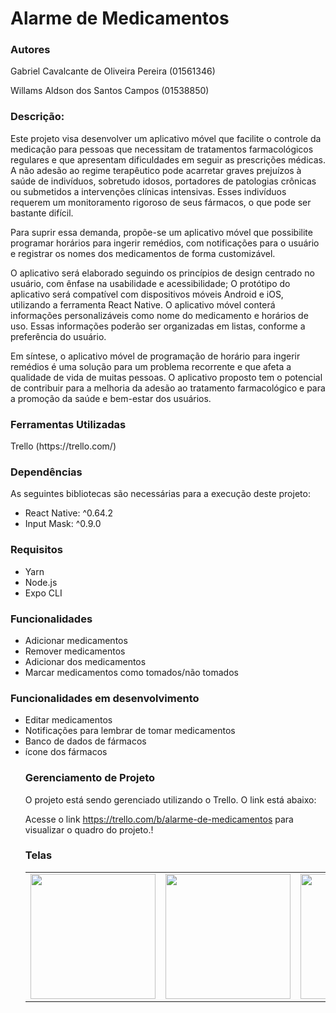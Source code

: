 <h1>Alarme de Medicamentos</h1>
<h3>Autores</h3>

Gabriel Cavalcante de Oliveira Pereira (01561346)

Willams Aldson dos Santos Campos (01538850)

<h3>Descrição:</h3>
Este projeto visa desenvolver um aplicativo móvel que facilite o controle da medicação para pessoas que necessitam de tratamentos farmacológicos regulares e que apresentam dificuldades em seguir as prescrições médicas. A não adesão ao regime terapêutico pode acarretar graves prejuízos à saúde de indivíduos, sobretudo idosos, portadores de patologias crônicas ou submetidos a intervenções clínicas intensivas. Esses indivíduos requerem um monitoramento rigoroso de seus fármacos, o que pode ser bastante difícil.

Para suprir essa demanda, propõe-se um aplicativo móvel que possibilite programar horários para ingerir remédios, com notificações para o usuário e registrar os nomes dos medicamentos de forma customizável.

O aplicativo será elaborado seguindo os princípios de design centrado no usuário, com ênfase na usabilidade e acessibilidade; O protótipo do aplicativo será compatível com dispositivos móveis Android e iOS, utilizando a ferramenta React Native. O aplicativo móvel conterá informações personalizáveis como nome do medicamento e horários de uso. Essas informações poderão ser organizadas em listas, conforme a preferência do usuário.

Em síntese, o aplicativo móvel de programação de horário para ingerir remédios é uma solução para um problema recorrente e que afeta a qualidade de vida de muitas pessoas. O aplicativo proposto tem o potencial de contribuir para a melhoria da adesão ao tratamento farmacológico e para a promoção da saúde e bem-estar dos usuários.

<h3>Ferramentas Utilizadas</h3>
Trello (https://trello.com/)

<h3>Dependências</h3>
As seguintes bibliotecas são necessárias para a execução deste projeto:
<ul>
<li>React Native: ^0.64.2
<li>Input Mask: ^0.9.0
</ul>

<h3>Requisitos</h3>

<ul>
<li>Yarn
<li>Node.js
<li>Expo CLI
</ul>
<h3>Funcionalidades</h3>

<ul>
<li>Adicionar medicamentos
<li>Remover medicamentos
<li>Adicionar dos medicamentos
<li>Marcar medicamentos como tomados/não tomados
</ul>
<h3>Funcionalidades em desenvolvimento</h3>

<ul>
<li>Editar medicamentos
<li>Notificações para lembrar de tomar medicamentos
<li>Banco de dados de fármacos
<li>ícone dos fármacos
<h3>Gerenciamento de Projeto</h3>
O projeto está sendo gerenciado utilizando o Trello. O link está abaixo:

Acesse o link https://trello.com/b/alarme-de-medicamentos para visualizar o quadro do projeto.!
  
  <h3>Telas</h3>
  
 <table>
  <tr>
    <td Style="display:flex">
      <img src="https://user-images.githubusercontent.com/114779612/232150919-529e660a-7ef3-407d-8995-1e98ee4a49cf.jpg" width="200"/>
    </td>
    <td>
      <img src="https://user-images.githubusercontent.com/114779612/232151064-586f0242-b228-4dac-8467-6e238b237423.jpg" width="200"/>
    </td>
    <td>
      <img src="https://user-images.githubusercontent.com/114779612/232151086-4b33f6c8-9095-4c55-aedd-f7946eefa974.jpg" width="200"/>
    </td>
    <td>
      <img src="https://user-images.githubusercontent.com/114779612/232151111-5279be27-00b3-4574-a8e4-b2aa5e913e3a.jpg" width="200"/>
    </td>
  </tr>
</table>
     
